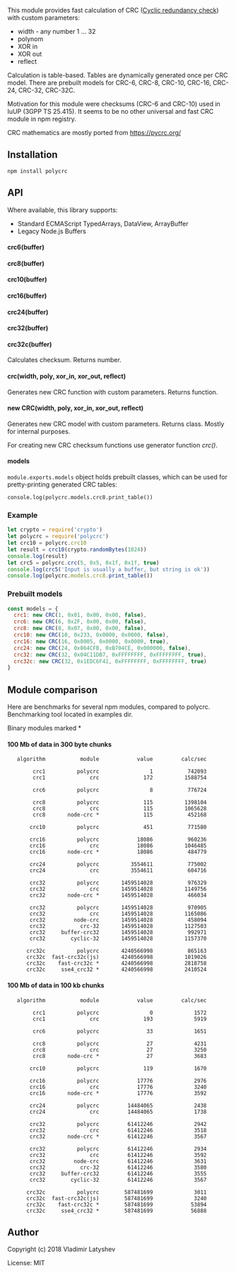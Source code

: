 This module provides fast calculation of CRC ([Cyclic redundancy check][Wiki])
with custom parameters:

* width - any number 1 ... 32
* polynom
* XOR in
* XOR out
* reflect

Calculation is table-based. Tables are dynamically generated once per CRC model.
There are prebuilt models for CRC-6, CRC-8, CRC-10, CRC-16, CRC-24, CRC-32, CRC-32C.

Motivation for this module were checksums (CRC-6 and CRC-10) used in IuUP (3GPP TS 25.415).
It seems to be no other universal and fast CRC module in npm registry.

CRC mathematics are mostly ported from https://pycrc.org/

## Installation
`npm install polycrc`

## API

Where available, this library supports:
* Standard ECMAScript TypedArrays, DataView, ArrayBuffer
* Legacy Node.js Buffers

#### crc6(buffer)
#### crc8(buffer)
#### crc10(buffer)
#### crc16(buffer)
#### crc24(buffer)
#### crc32(buffer)
#### crc32c(buffer)
Calculates checksum. Returns number.

#### crc(width, poly, xor_in, xor_out, reflect)
Generates new CRC function with custom parameters. Returns function.

#### new CRC(width, poly, xor_in, xor_out, reflect)
Generates new CRC model with custom parameters. Returns class.
Mostly for internal purposes.

For creating new CRC checksum functions use generator function *crc()*.

#### models
`module.exports.models` object holds prebuilt classes,
which can be used for pretty-printing generated CRC tables:

`console.log(polycrc.models.crc8.print_table())`


### Example
```js
let crypto = require('crypto')
let polycrc = require('polycrc')
let crc10 = polycrc.crc10
let result = crc10(crypto.randomBytes(1024))
console.log(result)
let crc5 = polycrc.crc(5, 0x5, 0x1f, 0x1f, true)
console.log(crc5('Input is usually a buffer, but string is ok'))
console.log(polycrc.models.crc8.print_table())
```

### Prebuilt models
```js
const models = {
  crc1: new CRC(1, 0x01, 0x00, 0x00, false),
  crc6: new CRC(6, 0x2F, 0x00, 0x00, false),
  crc8: new CRC(8, 0x07, 0x00, 0x00, false),
  crc10: new CRC(10, 0x233, 0x0000, 0x0000, false),
  crc16: new CRC(16, 0x8005, 0x0000, 0x0000, true),
  crc24: new CRC(24, 0x864CFB, 0xB704CE, 0x000000, false),
  crc32: new CRC(32, 0x04C11DB7, 0xFFFFFFFF, 0xFFFFFFFF, true),
  crc32c: new CRC(32, 0x1EDC6F41, 0xFFFFFFFF, 0xFFFFFFFF, true)
}
```
## Module comparison
Here are benchmarks for several npm modules, compared to polycrc.
Benchmarking tool located in examples dir.

Binary modules marked *

#### 100 Mb of data in 300 byte chunks

       algorithm           module            value         calc/sec

            crc1          polycrc                1           742093
            crc1              crc              172          1588754

            crc6          polycrc                8           776724

            crc8          polycrc              115          1398104
            crc8              crc              115          1065628
            crc8       node-crc *              115           452168

           crc10          polycrc              451           771580

           crc16          polycrc            18086           960236
           crc16              crc            18086          1046485
           crc16       node-crc *            18086           484779

           crc24          polycrc          3554611           775002
           crc24              crc          3554611           604716

           crc32          polycrc       1459514028           976329
           crc32              crc       1459514028          1149756
           crc32       node-crc *       1459514028           466034

           crc32          polycrc       1459514028           970905
           crc32              crc       1459514028          1165086
           crc32         node-crc       1459514028           458094
           crc32           crc-32       1459514028          1127503
           crc32     buffer-crc32       1459514028           992971
           crc32        cyclic-32       1459514028          1157370

          crc32c          polycrc       4240566998           865163
          crc32c  fast-crc32c(js)       4240566998          1019026
          crc32c    fast-crc32c *       4240566998          2818758
          crc32c     sse4_crc32 *       4240566998          2410524

#### 100 Mb of data in 100 kb chunks

       algorithm           module            value         calc/sec

            crc1          polycrc                0             1572
            crc1              crc              193             5919

            crc6          polycrc               33             1651

            crc8          polycrc               27             4231
            crc8              crc               27             3250
            crc8       node-crc *               27             3683

           crc10          polycrc              119             1670

           crc16          polycrc            17776             2976
           crc16              crc            17776             3240
           crc16       node-crc *            17776             3592

           crc24          polycrc         14484065             2438
           crc24              crc         14484065             1738

           crc32          polycrc         61412246             2942
           crc32              crc         61412246             3518
           crc32       node-crc *         61412246             3567

           crc32          polycrc         61412246             2934
           crc32              crc         61412246             3592
           crc32         node-crc         61412246             3631
           crc32           crc-32         61412246             3580
           crc32     buffer-crc32         61412246             3555
           crc32        cyclic-32         61412246             3567

          crc32c          polycrc        587481699             3011
          crc32c  fast-crc32c(js)        587481699             3240
          crc32c    fast-crc32c *        587481699            53894
          crc32c     sse4_crc32 *        587481699            56888


[wiki]: https://en.wikipedia.org/wiki/Cyclic_redundancy_check

## Author
Copyright (c) 2018 Vladimir Latyshev

License: MIT
